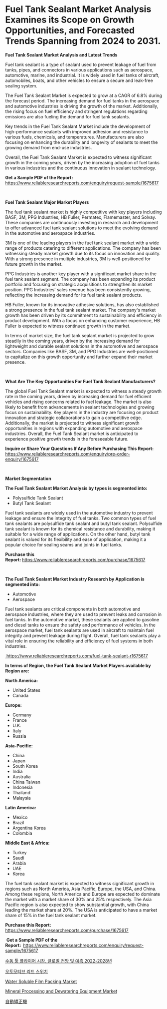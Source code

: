 <p><h1>Fuel Tank Sealant Market Analysis Examines its Scope on Growth Opportunities, and Forecasted Trends Spanning from 2024 to 2031.</h1></p><p><strong>Fuel Tank Sealant Market Analysis and Latest Trends</strong></p>
<p><p>Fuel tank sealant is a type of sealant used to prevent leakage of fuel from tanks, pipes, and connectors in various applications such as aerospace, automotive, marine, and industrial. It is widely used in fuel tanks of aircraft, automobiles, boats, and other vehicles to ensure a secure and leak-free sealing system.</p><p>The Fuel Tank Sealant Market is expected to grow at a CAGR of 6.8% during the forecast period. The increasing demand for fuel tanks in the aerospace and automotive industries is driving the growth of the market. Additionally, the rising focus on fuel efficiency and stringent regulations regarding emissions are also fueling the demand for fuel tank sealants.</p><p>Key trends in the Fuel Tank Sealant Market include the development of high-performance sealants with improved adhesion and resistance to various fuels, chemicals, and temperatures. Manufacturers are also focusing on enhancing the durability and longevity of sealants to meet the growing demand from end-use industries.</p><p>Overall, the Fuel Tank Sealant Market is expected to witness significant growth in the coming years, driven by the increasing adoption of fuel tanks in various industries and the continuous innovation in sealant technology.</p></p>
<p><strong>Get a Sample PDF of the Report:&nbsp;</strong> <a href="https://www.reliableresearchreports.com/enquiry/request-sample/1675617">https://www.reliableresearchreports.com/enquiry/request-sample/1675617</a></p>
<p>&nbsp;</p>
<p><strong>Fuel Tank Sealant Major Market Players</strong></p>
<p><p>The fuel tank sealant market is highly competitive with key players including BASF, 3M, PPG Industries, HB Fuller, Permatex, Flamemaster, and Solvay. These companies are continuously investing in research and development to offer advanced fuel tank sealant solutions to meet the evolving demand in the automotive and aerospace industries.</p><p>3M is one of the leading players in the fuel tank sealant market with a wide range of products catering to different applications. The company has been witnessing steady market growth due to its focus on innovation and quality. With a strong presence in multiple industries, 3M is well-positioned for future growth in the market.</p><p>PPG Industries is another key player with a significant market share in the fuel tank sealant segment. The company has been expanding its product portfolio and focusing on strategic acquisitions to strengthen its market position. PPG Industries' sales revenue has been consistently growing, reflecting the increasing demand for its fuel tank sealant products.</p><p>HB Fuller, known for its innovative adhesive solutions, has also established a strong presence in the fuel tank sealant market. The company's market growth has been driven by its commitment to sustainability and efficiency in product development. With a focus on enhancing customer experience, HB Fuller is expected to witness continued growth in the market.</p><p>In terms of market size, the fuel tank sealant market is projected to grow steadily in the coming years, driven by the increasing demand for lightweight and durable sealant solutions in the automotive and aerospace sectors. Companies like BASF, 3M, and PPG Industries are well-positioned to capitalize on this growth opportunity and further expand their market presence.</p></p>
<p>&nbsp;</p>
<p><strong>What Are The Key Opportunities For Fuel Tank Sealant Manufacturers?</strong></p>
<p><p>The global Fuel Tank Sealant market is expected to witness a steady growth rate in the coming years, driven by increasing demand for fuel efficient vehicles and rising concerns related to fuel leakage. The market is also likely to benefit from advancements in sealant technologies and growing focus on sustainability. Key players in the industry are focusing on product innovation and strategic collaborations to gain a competitive edge. Additionally, the market is projected to witness significant growth opportunities in regions with expanding automotive and aerospace industries. Overall, the Fuel Tank Sealant market is anticipated to experience positive growth trends in the foreseeable future.</p></p>
<p><strong>Inquire or Share Your Questions If Any Before Purchasing This Report:</strong> <a href="https://www.reliableresearchreports.com/enquiry/pre-order-enquiry/1675617">https://www.reliableresearchreports.com/enquiry/pre-order-enquiry/1675617</a></p>
<p>&nbsp;</p>
<p><strong>Market Segmentation</strong></p>
<p><strong>The Fuel Tank Sealant Market Analysis by types is segmented into:</strong></p>
<p><ul><li>Polysulfide Tank Sealant</li><li>Butyl Tank Sealant</li></ul></p>
<p><p>Fuel tank sealants are widely used in the automotive industry to prevent leakage and ensure the integrity of fuel tanks. Two common types of fuel tank sealants are polysulfide tank sealant and butyl tank sealant. Polysulfide tank sealant is known for its chemical resistance and durability, making it suitable for a wide range of applications. On the other hand, butyl tank sealant is valued for its flexibility and ease of application, making it a popular choice for sealing seams and joints in fuel tanks.</p></p>
<p><strong>Purchase this Report:&nbsp;</strong><a href="https://www.reliableresearchreports.com/purchase/1675617">https://www.reliableresearchreports.com/purchase/1675617</a></p>
<p>&nbsp;</p>
<p><strong>The Fuel Tank Sealant Market Industry Research by Application is segmented into:</strong></p>
<p><ul><li>Automotive</li><li>Aerospace</li></ul></p>
<p><p>Fuel tank sealants are critical components in both automotive and aerospace industries, where they are used to prevent leaks and corrosion in fuel tanks. In the automotive market, these sealants are applied to gasoline and diesel tanks to ensure the safety and performance of vehicles. In the aerospace market, fuel tank sealants are used in aircraft to maintain fuel integrity and prevent leakage during flight. Overall, fuel tank sealants play a vital role in ensuring the reliability and efficiency of fuel systems in both industries.</p></p>
<p><a href="https://www.reliableresearchreports.com/fuel-tank-sealant-r1675617">&nbsp;https://www.reliableresearchreports.com/fuel-tank-sealant-r1675617</a></p>
<p><strong>In terms of Region, the Fuel Tank Sealant Market Players available by Region are:</strong></p>
<p>
    <p> <strong> North America: </strong>
        <ul>
            <li>United States</li>
            <li>Canada</li>
        </ul>
        </p> 
    <p> <strong> Europe: </strong>
        <ul>
            <li>Germany</li>
            <li>France</li>
            <li>U.K.</li>
            <li>Italy</li>
            <li>Russia</li>
        </ul>
        </p> 
    <p> <strong> Asia-Pacific: </strong>
        <ul>
            <li>China</li>
            <li>Japan</li>
            <li>South Korea</li>
            <li>India</li>
            <li>Australia</li>
            <li>China Taiwan</li>
            <li>Indonesia</li>
            <li>Thailand</li>
            <li>Malaysia</li>
        </ul>
        </p> 
    <p> <strong> Latin America: </strong>
        <ul>
            <li>Mexico</li>
            <li>Brazil</li>
            <li>Argentina Korea</li>
            <li>Colombia</li>
        </ul>
        </p> 
    <p> <strong> Middle East & Africa: </strong>
        <ul>
            <li>Turkey</li>
            <li>Saudi</li>
            <li>Arabia</li>
            <li>UAE</li>
            <li>Korea</li>
        </ul>
    </p>
    </p>
<p><p>The fuel tank sealant market is expected to witness significant growth in regions such as North America, Asia Pacific, Europe, the USA, and China. Among these regions, North America and Europe are expected to dominate the market with a market share of 30% and 25% respectively. The Asia Pacific region is also expected to show substantial growth, with China leading the market share at 20%. The USA is anticipated to have a market share of 15% in the fuel tank sealant market.</p></p>
<p><strong>Purchase this Report: </strong><a href="https://www.reliableresearchreports.com/purchase/1675617">https://www.reliableresearchreports.com/purchase/1675617</a></p>
<p>&nbsp;<strong>Get a Sample PDF of the Report:&nbsp;&nbsp;</strong><a href="https://www.reliableresearchreports.com/enquiry/request-sample/1675617">https://www.reliableresearchreports.com/enquiry/request-sample/1675617</a></p>
<p><strong></strong></p>
<p><p><a href="https://github.com/vseigx30c9a1j/Market-Research-Report-List-3/blob/main/6178159131045.md">수동 툴 플라이어 시장, 글로벌 전망 및 예측 2022-2028년</a></p><p><a href="https://medium.com/@adonispellea2022/%EC%9E%90%EB%8F%99%EC%B0%A8-%EB%A6%AC%EB%93%9C-%EC%8A%A4%EC%9C%84%EC%B9%98-%EC%8B%9C%EC%9E%A5-%EB%B6%84%EC%84%9D-%EA%B8%80%EB%A1%9C%EB%B2%8C-%EC%82%B0%EC%97%85-%EC%A0%84%EB%A7%9D-%EB%B0%8F-%EC%98%88%EC%B8%A1-2024%EB%85%84%EB%B6%80%ED%84%B0-2031%EB%85%84%EA%B9%8C%EC%A7%80-4bbcb8e347c7">오토모티브 리드 스위치</a></p><p><a href="https://github.com/prosalinda88/Market-Research-Report-List-5/blob/main/water-soluble-film-packing-market.md">Water Soluble Film Packing Market</a></p><p><a href="https://github.com/globismark/Market-Research-Report-List-4/blob/main/mineral-processing-and-dewatering-equipment-market.md">Mineral Processing and Dewatering Equipment Market</a></p><p><a href="https://medium.com/@slbola/%E8%87%AA%E5%8B%95%E8%A3%9C%E6%AD%A3%E6%A9%9F%E5%B8%82%E5%A0%B4-2031%E5%B9%B4%E3%81%BE%E3%81%A7%E3%81%AE%E3%83%88%E3%83%AC%E3%83%B3%E3%83%89-%E4%BA%88%E6%B8%AC-%E7%AB%B6%E4%BA%89%E5%88%86%E6%9E%90-02978616aaa5">自動矯正機</a></p></p>